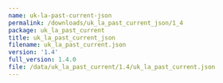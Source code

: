 ```yaml
---
name: uk-la-past-current-json
permalink: /downloads/uk_la_past_current_json/1_4
package: uk_la_past_current
title: uk_la_past_current_json
filename: uk_la_past_current.json
version: '1.4'
full_version: 1.4.0
file: /data/uk_la_past_current/1.4/uk_la_past_current.json
---
```

